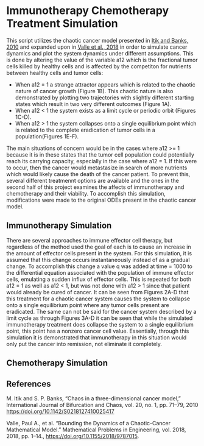 # Immunotherapy Chemotherapy Treatment Simulation
This script utilizes the chaotic cancer model presented in [Itik and Banks, 2010](https://doi.org/10.1142/S0218127410025417) and expanded upon in [Valle et al., 2018](https://doi.org/10.1155/2018/9787015) in order to simulate cancer dynamics and plot the system dynamics under different assumptions. This is done by altering the value of the variable a12 which is the fractional tumor cells killed by healthy cells and is affected by the competiton for nutrients between healthy cells and tumor cells: 
- When a12 = 1 a strange attractor appears which is related to the chaotic nature of cancer growth (Figure 1B). This chaotic nature is also demonstrated by plotting two trajectories with slightly different starting states which result in two very different outcomes (Figure 1A).
- When a12 < 1 the system exists as a limit cycle or periodic orbit (Figures 1C-D).
- When a12 > 1 the system collapses onto a single equilibrium point which is related to the complete eradication of tumor cells in a population(Figures 1E-F).

The main situations of concern would be in the cases where a12 >= 1 because it is in these states that the tumor cell population could potentially reach its carrying capacity, especially in the case where a12 = 1. If this were to occur, then the cancer would metastasize in search of more nutrients which would likely cause the death of the cancer patient. To prevent this, several different treatmennt options are available and the ones in the second half of this project examines the affects of immunotherapy and chemotherapy and their viability. To accomplish this simulation, modifications were made to the original ODEs present in the chaotic cancer model.

## Immunotherapy Simulation
There are several approaches to immune effector cell therapy, but regardless of the method used the goal of each is to cause an increase in the amount of effector cells present in the system. For this simulation, it is assumed that this change occurs instantaneously instead of as a gradual change. To accomplish this change a value q was added at time = 1000 to the differential equation associated with the population of immune effector cells, emulating a sudden influx of effector cells. This is repeated for both a12 = 1 as well as a12 < 1, but was not done with a12 > 1 since that patient would already be cured of cancer. It can be seen from Figures 2A-D that this treatment for a chaotic cancer system causes the system to collapse onto a single equilibrium point where any tumor cells present are eradicated. The same can not be said for the cancer system described by a limit cycle as through Figures 3A-D it can be seen that while the simulated immunotherapy treatment does collapse the system to a single equilibrium point, this point has a nonzero cancer cell value. Essentially, through this simulation it is demonstrated that immunotherapy in this situation would only put the cancer into remission, not eliminate it completely.

## Chemotherapy Simulation

## References

M. Itik and S. P. Banks, “Chaos in a three-dimensional cancer model,” International Journal of Bifurcation and Chaos, vol. 20, no. 1, pp. 71–79, 2010 https://doi.org/10.1142/S0218127410025417


Valle, Paul A., et al. “Bounding the Dynamics of a Chaotic-Cancer Mathematical Model.” Mathematical Problems in Engineering, vol. 2018, 2018, pp. 1–14., https://doi.org/10.1155/2018/9787015. 
